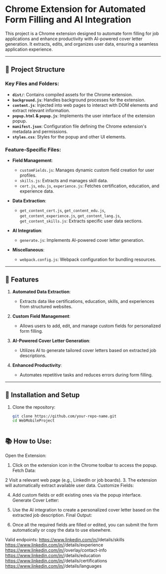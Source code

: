 # Chrome Extension for Automated Form Filling and AI Integration

This project is a Chrome extension designed to automate form filling for job applications and enhance productivity with AI-powered cover letter generation. It extracts, edits, and organizes user data, ensuring a seamless application experience.

---

## 📂 Project Structure

### Key Files and Folders:

- **`dist/`**: Contains compiled assets for the Chrome extension.
- **`background.js`**: Handles background processes for the extension.
- **`content.js`**: Injected into web pages to interact with DOM elements and extract relevant information.
- **`popup.html` & `popup.js`**: Implements the user interface of the extension popup.
- **`manifest.json`**: Configuration file defining the Chrome extension's metadata and permissions.
- **`styles.css`**: Styles for the popup and other UI elements.

### Feature-Specific Files:

- **Field Management**:
  - `customFields.js`: Manages dynamic custom field creation for user profiles.
  - `skills.js`: Extracts and manages skill data.
  - `cert.js`, `edu.js`, `experience.js`: Fetches certification, education, and experience data.

- **Data Extraction**:
  - `get_content_cert.js`, `get_content_edu.js`, `get_content_experience.js`, `get_content_lang.js`, `get_content_skills.js`: Extracts specific user data sections.

- **AI Integration**:
  - `generate.js`: Implements AI-powered cover letter generation.

- **Miscellaneous**:
  - `webpack.config.js`: Webpack configuration for bundling resources.

---

## 🚀 Features

1. **Automated Data Extraction**:
   - Extracts data like certifications, education, skills, and experiences from structured websites.

2. **Custom Field Management**:
   - Allows users to add, edit, and manage custom fields for personalized form filling.

3. **AI-Powered Cover Letter Generation**:
   - Utilizes AI to generate tailored cover letters based on extracted job descriptions.

4. **Enhanced Productivity**:
   - Automates repetitive tasks and reduces errors during form filling.

---

## 🔧 Installation and Setup

1. Clone the repository:
   ```bash
   git clone https://github.com/your-repo-name.git
   cd WebMobileProject



## 📚 How to Use:

Open the Extension:

1. Click on the extension icon in the Chrome toolbar to access the popup.
Fetch Data:

2 Visit a relevant web page (e.g., LinkedIn or job boards).
3. The extension will automatically extract available user data.
Customize Fields:

4. Add custom fields or edit existing ones via the popup interface.
Generate Cover Letter:

5. Use the AI integration to create a personalized cover letter based on the extracted job description.
Final Output:

6. Once all the required fields are filled or edited, you can submit the form automatically or copy the data to use elsewhere.


Valid endpoints:
https://www.linkedin.com/in/<username>/details/skills
https://www.linkedin.com/in/<username>/details/experience
https://www.linkedin.com/in/<username>/overlay/contact-info
https://www.linkedin.com/in/<username>/details/education
https://www.linkedin.com/in/<username>/details/certifications
https://www.linkedin.com/in/<username>/details/languages
